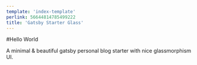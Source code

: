 ```yaml
---
template: 'index-template'
perlink: 56644814785499222
title: 'Gatsby Starter Glass'
---
```


#Hello World

A minimal & beautiful gatsby personal blog starter with nice glassmorphism UI.
